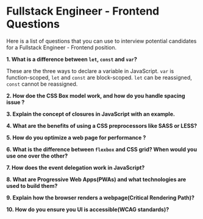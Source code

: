 # Fullstack Engineer - Frontend Questions

Here is a list of questions that you can use to interview potential candidates for a Fullstack Engineer - Frontend position.

**1. What is a difference between `let`, `const` and `var`?**

  These are the three ways to declare a variable in JavaScript. `var` is function-scoped, `let` and `const` are block-scoped. `let` can be reassigned, `const` cannot be reassigned.

**2. How doe the CSS Box model work, and how do you handle spacing issue ?**

**3. Explain the concept of closures in JavaScript with an example.**

**4. What are the benefits of using a CSS preprocessors like SASS or LESS?**

**5. How do you optimize a web page for performance ?**

**6. What is the difference between `flexbox` and CSS grid? When would you use one over the other?**

**7. How does the event delegation work in JavaScript?**

**8. What are Progressive Web Apps(PWAs) and what technologies are used to build them?**

**9. Explain how the browser renders a webpage(Critical Rendering Path)?**

**10. How do you ensure you UI is accessible(WCAG standards)?**